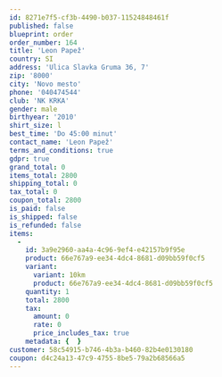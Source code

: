 ```yaml
---
id: 8271e7f5-cf3b-4490-b037-11524848461f
published: false
blueprint: order
order_number: 164
title: 'Leon Papež'
country: SI
address: 'Ulica Slavka Gruma 36, 7'
zip: '8000'
city: 'Novo mesto'
phone: '040474544'
club: 'NK KRKA'
gender: male
birthyear: '2010'
shirt_size: l
best_time: 'Do 45:00 minut'
contact_name: 'Leon Papež'
terms_and_conditions: true
gdpr: true
grand_total: 0
items_total: 2800
shipping_total: 0
tax_total: 0
coupon_total: 2800
is_paid: false
is_shipped: false
is_refunded: false
items:
  -
    id: 3a9e2960-aa4a-4c96-9ef4-e42157b9f95e
    product: 66e767a9-ee34-4dc4-8681-d09bb59f0cf5
    variant:
      variant: 10km
      product: 66e767a9-ee34-4dc4-8681-d09bb59f0cf5
    quantity: 1
    total: 2800
    tax:
      amount: 0
      rate: 0
      price_includes_tax: true
    metadata: {  }
customer: 58c54915-b746-4b3a-b460-82b4e0130180
coupon: d4c24a13-47c9-4755-8be5-79a2b68566a5
---
```

